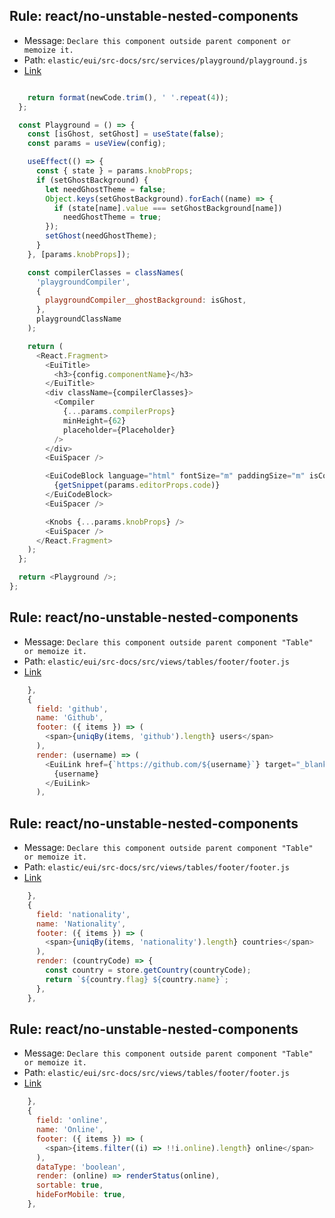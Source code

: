 ## Rule: react/no-unstable-nested-components
- Message: `Declare this component outside parent component or memoize it.`
- Path: `elastic/eui/src-docs/src/services/playground/playground.js`
- [Link](https://github.com/elastic/eui/blob/HEAD/src-docs/src/services/playground/playground.js#L32-L79)
```js

    return format(newCode.trim(), ' '.repeat(4));
  };

  const Playground = () => {
    const [isGhost, setGhost] = useState(false);
    const params = useView(config);

    useEffect(() => {
      const { state } = params.knobProps;
      if (setGhostBackground) {
        let needGhostTheme = false;
        Object.keys(setGhostBackground).forEach((name) => {
          if (state[name].value === setGhostBackground[name])
            needGhostTheme = true;
        });
        setGhost(needGhostTheme);
      }
    }, [params.knobProps]);

    const compilerClasses = classNames(
      'playgroundCompiler',
      {
        playgroundCompiler__ghostBackground: isGhost,
      },
      playgroundClassName
    );

    return (
      <React.Fragment>
        <EuiTitle>
          <h3>{config.componentName}</h3>
        </EuiTitle>
        <div className={compilerClasses}>
          <Compiler
            {...params.compilerProps}
            minHeight={62}
            placeholder={Placeholder}
          />
        </div>
        <EuiSpacer />

        <EuiCodeBlock language="html" fontSize="m" paddingSize="m" isCopyable>
          {getSnippet(params.editorProps.code)}
        </EuiCodeBlock>
        <EuiSpacer />

        <Knobs {...params.knobProps} />
        <EuiSpacer />
      </React.Fragment>
    );
  };

  return <Playground />;
};

```

## Rule: react/no-unstable-nested-components
- Message: `Declare this component outside parent component "Table" or memoize it.`
- Path: `elastic/eui/src-docs/src/views/tables/footer/footer.js`
- [Link](https://github.com/elastic/eui/blob/HEAD/src-docs/src/views/tables/footer/footer.js#L133-L135)
```js
    },
    {
      field: 'github',
      name: 'Github',
      footer: ({ items }) => (
        <span>{uniqBy(items, 'github').length} users</span>
      ),
      render: (username) => (
        <EuiLink href={`https://github.com/${username}`} target="_blank">
          {username}
        </EuiLink>
      ),
```

## Rule: react/no-unstable-nested-components
- Message: `Declare this component outside parent component "Table" or memoize it.`
- Path: `elastic/eui/src-docs/src/views/tables/footer/footer.js`
- [Link](https://github.com/elastic/eui/blob/HEAD/src-docs/src/views/tables/footer/footer.js#L152-L154)
```js
    },
    {
      field: 'nationality',
      name: 'Nationality',
      footer: ({ items }) => (
        <span>{uniqBy(items, 'nationality').length} countries</span>
      ),
      render: (countryCode) => {
        const country = store.getCountry(countryCode);
        return `${country.flag} ${country.name}`;
      },
    },
```

## Rule: react/no-unstable-nested-components
- Message: `Declare this component outside parent component "Table" or memoize it.`
- Path: `elastic/eui/src-docs/src/views/tables/footer/footer.js`
- [Link](https://github.com/elastic/eui/blob/HEAD/src-docs/src/views/tables/footer/footer.js#L163-L165)
```js
    },
    {
      field: 'online',
      name: 'Online',
      footer: ({ items }) => (
        <span>{items.filter((i) => !!i.online).length} online</span>
      ),
      dataType: 'boolean',
      render: (online) => renderStatus(online),
      sortable: true,
      hideForMobile: true,
    },
```
